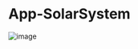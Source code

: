 # App-SolarSystem
![image](https://github.com/David-Mateus/App-SolarSystem/assets/48844087/28a70c61-b831-416d-a682-3c252c074e03)
